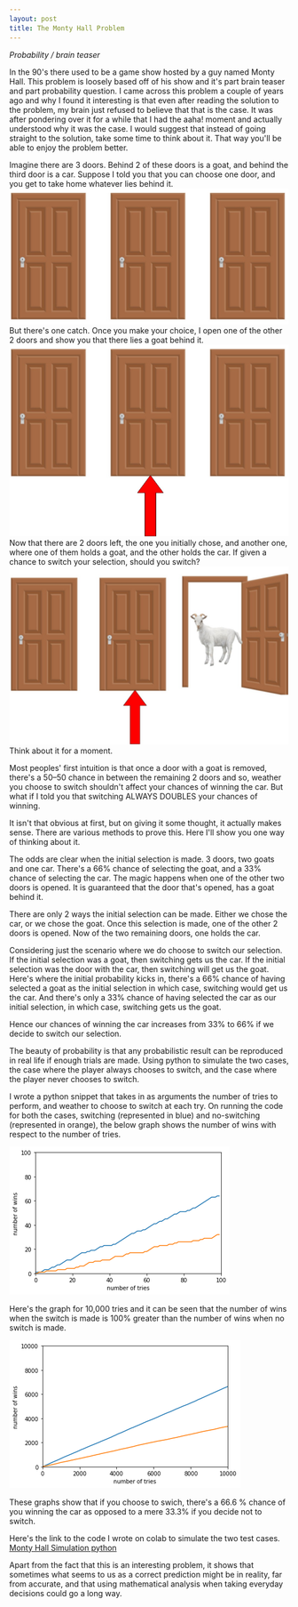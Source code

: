 ```yaml
---
layout: post
title: The Monty Hall Problem
---
```

_Probability / brain teaser_

In the 90's there used to be a game show hosted by a guy named Monty Hall. This problem is loosely based off of his show and it's part brain teaser and part probability question. I came across this problem a couple of years ago and why I found it interesting is that even after reading the solution to the problem, my brain just refused to believe that that is the case. It was after pondering over it for a while that I had the aaha! moment and actually understood why it was the case. I would suggest that instead of going straight to the solution, take some time to think about it. That way you'll be able to enjoy the problem better.

Imagine there are 3 doors. Behind 2 of these doors is a goat, and behind the third door is a car. Suppose I told you that you can choose one door, and you get to take home whatever lies behind it. 
![](/images/1.11.jpg)
But there's one catch. Once you make your choice, I open one of the other 2 doors and show you that there lies a goat behind it.
![](/images/1.13.jpg)
Now that there are 2 doors left, the one you initially chose, and another one, where one of them holds a goat, and the other holds the car. If given a chance to switch your selection, should you switch?
![](/images/1.12.jpg)
Think about it for a moment. 

Most peoples' first intuition is that once a door with a goat is removed, there's a 50–50 chance in between the remaining 2 doors and so, weather you choose to switch shouldn't affect your chances of winning the car. But what if I told you that switching ALWAYS DOUBLES your chances of winning.

It isn't that obvious at first, but on giving it some thought, it actually makes sense. There are various methods to prove this. Here I'll show you one way of thinking about it. 

The odds are clear when the initial selection is made. 3 doors, two goats and one car. There's a 66% chance of selecting the goat, and a 33% chance of selecting the car. The magic happens when one of the other two doors is opened. It is guaranteed that the door that's opened, has a goat behind it.

There are only 2 ways the initial selection can be made. Either we chose the car, or we chose the goat. Once this selection is made, one of the other 2 doors is opened. Now of the two remaining doors, one holds the car. 

Considering just the scenario where we do choose to switch our selection. If the initial selection was a goat, then switching gets us the car. If the initial selection was the door with the car, then switching will get us the goat. Here's where the initial probability kicks in, there's a 66% chance of having selected a goat as the initial selection in which case, switching would get us the car. And there's only a 33% chance of having selected the car as our initial selection, in which case, switching gets us the goat. 

Hence our chances of winning the car increases from 33% to 66% if we decide to switch our selection.

The beauty of probability is that any probabilistic result can be reproduced in real life if enough trials are made. Using python to simulate the two cases, the case where the player always chooses to switch, and the case where the player never chooses to switch.

I wrote a python snippet that takes in as arguments the number of tries to perform, and weather to choose to switch at each try. On running the code for both the cases, switching (represented in blue) and no-switching (represented in orange), the below graph shows the number of wins with respect to the number of tries.

![](/images/1.1.png)

Here's the graph for 10,000 tries and it can be seen that the number of wins when the switch is made is 100% greater than the number of wins when no switch is made.

![](/images/1.2.png)

These graphs show that if you choose to swich, there's a 66.6 % chance of you winning the car as opposed to a mere 33.3% if you decide not to switch.

Here's the link to the code I wrote on colab to simulate the two test cases. 
[Monty Hall Simulation python](https://colab.research.google.com/drive/1-VNSQxo91NxrlQBiG-I8oolxbgnqhUWB?usp=sharing)

Apart from the fact that this is an interesting problem, it shows that sometimes what seems to us as a correct prediction might be in reality, far from accurate, and that using mathematical analysis when taking everyday decisions could go a long way.
